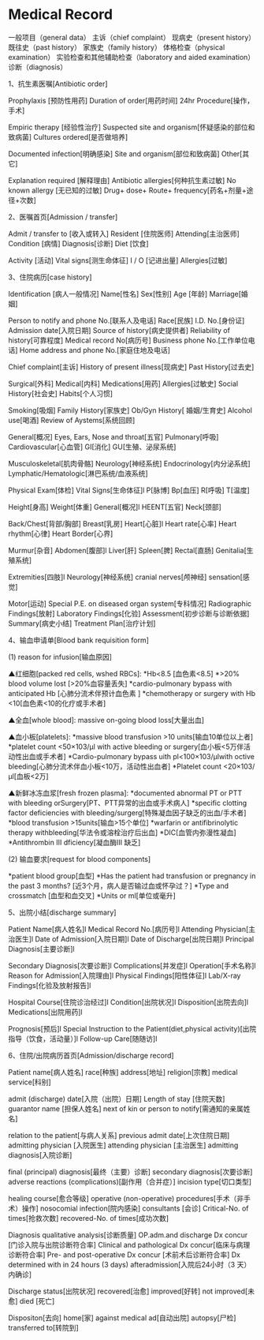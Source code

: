# Medical Record

一般项目（general data）
主诉（chief complaint）
现病史（present history）
既往史（past history）
家族史（family history）
体格检查（physical examination）
实验检查和其他辅助检查（laboratory and aided examination）
诊断（diagnosis）

1、抗生素医嘱[Antibiotic order]

Prophylaxis [预防性用药]
Duration of order[用药时间] 24hr
Procedure[操作，手术]

Empiric therapy [经验性治疗]
Suspected site and organism[怀疑感染的部位和致病菌]
Cultures ordered[是否做培养]

Documented infection[明确感染]
Site and organism[部位和致病菌]
Other[其它]

Explanation required [解释理由]
Antibiotic allergies[何种抗生素过敏]
No known allergy [无已知的过敏]
Drug+ dose+ Route+ frequency[药名+剂量+途径+次数]

2、医嘱首页[Admission / transfer]

Admit / transfer to [收入或转入]
Resident [住院医师] Attending[主治医师]
Condition [病情]
Diagnosis[诊断]
Diet [饮食]

Activity [活动]
Vital signs[测生命体征]
I / O [记进出量]
Allergies[过敏]

3、住院病历[case history]

Identification [病人一般情况]
Name[性名]
Sex[性别]
Age [年龄]
Marriage[婚姻]

Person to notify and phone No.[联系人及电话]
Race[民族]
I.D. No.[身份证]
Admission date[入院日期]
Source of history[病史提供者]
Reliability of history[可靠程度]
Medical record No[病历号]
Business phone No.[工作单位电话]
Home address and phone No.[家庭住地及电话]

Chief complaint[主诉]
History of present illness[现病史]
Past History[过去史]

Surgical[外科]
Medical[内科]
Medications[用药]
Allergies[过敏史]
Social History[社会史]
Habits[个人习惯]

Smoking[吸烟]
Family History[家族史]
Ob/Gyn History[ 婚姻/生育史]
Alcohol use[喝酒]
Review of Aystems[系统回顾]

General[概况]
Eyes, Ears, Nose and throat[五官]
Pulmonary[呼吸]
Cardiovascular[心血管]
GI[消化]
GU[生殖、泌尿系统]

Musculoskeletal[肌肉骨骼]
Neurology[神经系统]
Endocrinology[内分泌系统]
Lymphatic/Hematologic[淋巴系统/血液系统]

Physical Exam[体检]
Vital Signs[生命体征]l
P[脉博]
Bp[血压]
R[呼吸]
T[温度]

Height[身高]
Weight[体重]
General[概况]l
HEENT[五官]
Neck[颈部]

Back/Chest[背部/胸部]
Breast[乳房]
Heart[心脏]l
Heart rate[心率]
Heart rhythm[心律]
Heart Border[心界]

Murmur[杂音]
Abdomen[腹部]l
Liver[肝]
Spleen[脾]
Rectal[直肠]
Genitalia[生殖系统]

Extremities[四肢]l
Neurology[神经系统]
cranial nerves[颅神经]
sensation[感觉]

Motor[运动]
Special P.E. on diseased organ system[专科情况]
Radiographic Findings[放射]
Laboratory Findings[化验]
Assessment[初步诊断与诊断依据]
Summary[病史小结]
Treatment Plan[治疗计划]

4、输血申请单[Blood bank requisition form]

(1) reason for infusion[输血原因]

▲红细胞[packed red cells, wshed RBCs]:
*Hb<8.5 [血色素<8.5]
*>20% blood volume lost [>20%血容量丢失]
*cardio-pulmonary bypass with anticipated Hb [心肺分流术伴预计血色素 ]
*chemotherapy or surgery with Hb <10[血色素<10的化疗或手术者]

▲全血[whole blood]:
massive on-going blood loss[大量出血]

▲血小板[platelets]:
*massive blood transfusion >10 units[输血10单位以上者]
*platelet count <50×103/μl with active bleeding or surgery[血小板<5万伴活动性出血或手术者]
*Cardio-pulmonary bypass uith pl<100×103/μlwith octive bleeding[心肺分流术伴血小板<10万，活动性出血者]
*Platelet count <20×103/μl[血板<2万]

▲新鲜冰冻血浆[fresh frozen plasma]:
*documented abnormal PT or PTT with bleeding orSurgery[PT、PTT异常的出血或手术病人]
*specific clotting factor deficiencies with bleeding/surgerg[特殊凝血因子缺乏的出血/手术者]
*blood transfusion >15units[输血>15个单位]
*warfarin or antifibrinolytic therapy withbleeding[华法令或溶栓治疗后出血]
*DIC[血管内弥漫性凝血]
*Antithrombin III dficiency[凝血酶III 缺乏]

(2) 输血要求[request for blood components]

*patient blood group[血型]
*Has the patient had transfusion or pregnancy in the past 3 months? [近3个月，病人是否输过血或怀孕过？]
*Type and crossmatch [血型和血交叉]
*Units or ml[单位或毫升]

5、出院小结[discharge summary]

Patient Name[病人姓名]l
Medical Record No.[病历号]l
Attending Physician[主治医生]l
Date of Admission[入院日期]l
Date of Discharge[出院日期]l
Principal Diagnosis[主要诊断]l

Secondary Diagnosis[次要诊断]l
Complications[并发症]l
Operation[手术名称]l
Reason for Admission[入院理由]l
Physical Findings[阳性体征]l
Lab/X-ray Findings[化验及放射报告]l

Hospital Course[住院诊治经过]l
Condition[出院状况]l
Disposition[出院去向]l
Medications[出院用药]l

Prognosis[预后]l
Special Instruction to the Patient(diet,physical activity)[出院指导（饮食，活动量）]l
Follow-up Care[随随访]l

6、住院/出院病历首页[Admission/discharge record]

Patient name[病人姓名]
race[种族]
address[地址]
religion[宗教]
medical service[科别]

admit (discharge) date[入院（出院）日期]
Length of stay [住院天数]
guarantor name [担保人姓名]
next of kin or person to notify[需通知的亲属姓名]

relation to the patient[与病人关系]
previous admit date[上次住院日期]
admitting physician [入院医生]
attending physician [主治医生]
admitting diagnosis[入院诊断]

final (principal) diagnosis[最终（主要）诊断]
secondary diagnosis[次要诊断]
adverse reactions (complications)[副作用（合并症）]
incision type[切口类型]

healing course[愈合等级]
operative (non-operative) procedures[手术（非手术）操作]
nosocomial infection[院内感染]
consultants [会诊]
Critical-No. of times[抢救次数]
recovered-No. of times[成功次数]

Diagnosis qualitative analysis[诊断质量]
OP.adm.and discharge Dx concur [门诊入院与出院诊断符合率]
Clinical and pathological Dx concur[临床与病理诊断符合率]
Pre- and post-operative Dx concur [术前术后诊断符合率]
Dx determined with in 24 hours (3 days) afteradmission[入院后24小时（3 天）内确诊]

Discharge status[出院状况]
recovered[治愈]
improved[好转]
not improved[未愈]
died [死亡]

Dispositon[去向]
home[家]
against medical ad[自动出院]
autopsy[尸检]
transferred to[转院到]
